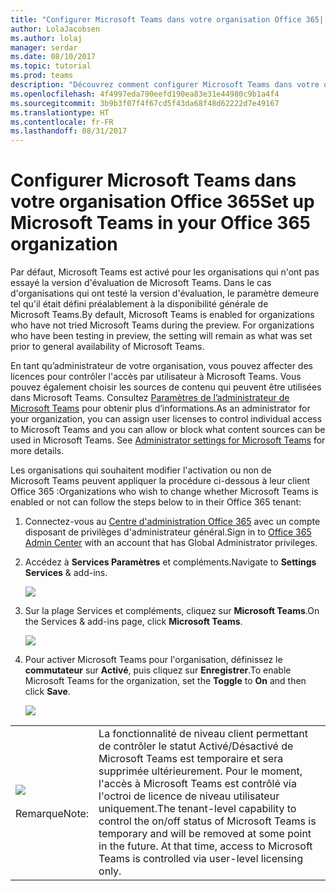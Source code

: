 ```yaml
---
title: "Configurer Microsoft Teams dans votre organisation Office 365| Support Microsoft"
author: LolaJacobsen
ms.author: lolaj
manager: serdar
ms.date: 08/10/2017
ms.topic: tutorial
ms.prod: teams
description: "Découvrez comment configurer Microsoft Teams dans votre organisation Office 365."
ms.openlocfilehash: 4f4997eda790eefd190ea83e31e44980c9b1a4f4
ms.sourcegitcommit: 3b9b3f07f4f67cd5f43da68f48d62222d7e49167
ms.translationtype: HT
ms.contentlocale: fr-FR
ms.lasthandoff: 08/31/2017
---
```

<a name="set-up-microsoft-teams-in-your-office-365-organization"></a><span data-ttu-id="c1ad2-103">Configurer Microsoft Teams dans votre organisation Office 365</span><span class="sxs-lookup"><span data-stu-id="c1ad2-103">Set up Microsoft Teams in your Office 365 organization</span></span>
======================================================

<span data-ttu-id="c1ad2-p101">Par défaut, Microsoft Teams est activé pour les organisations qui n'ont pas essayé la version d'évaluation de Microsoft Teams. Dans le cas d'organisations qui ont testé la version d'évaluation, le paramètre demeure tel qu'il était défini préalablement à la disponibilité générale de Microsoft Teams.</span><span class="sxs-lookup"><span data-stu-id="c1ad2-p101">By default, Microsoft Teams is enabled for organizations who have not tried Microsoft Teams during the preview. For organizations who have been testing in preview, the setting will remain as what was set prior to general availability of Microsoft Teams.</span></span>

<span data-ttu-id="c1ad2-p102">En tant qu’administrateur de votre organisation, vous pouvez affecter des licences pour contrôler l'accès par utilisateur à Microsoft Teams. Vous pouvez également choisir les sources de contenu qui peuvent être utilisées dans Microsoft Teams. Consultez [Paramètres de l’administrateur de Microsoft Teams](https://support.office.com/article/3966a3f5-7e0f-4ea9-a402-41888f455ba2) pour obtenir plus d’informations.</span><span class="sxs-lookup"><span data-stu-id="c1ad2-p102">As an administrator for your organization, you can assign user licenses to control individual access to Microsoft Teams and you can allow or block what content sources can be used in Microsoft Teams. See [Administrator settings for Microsoft Teams](https://support.office.com/article/3966a3f5-7e0f-4ea9-a402-41888f455ba2) for more details.</span></span>

<span data-ttu-id="c1ad2-108">Les organisations qui souhaitent modifier l'activation ou non de Microsoft Teams peuvent appliquer la procédure ci-dessous à leur client Office 365 :</span><span class="sxs-lookup"><span data-stu-id="c1ad2-108">Organizations who wish to change whether Microsoft Teams is enabled or not can follow the steps below to in their Office 365 tenant:</span></span>

1.  <span data-ttu-id="c1ad2-109">Connectez-vous au [Centre d'administration Office 365](https://go.microsoft.com/fwlink/?linkid=854665) avec un compte disposant de privilèges d'administrateur général.</span><span class="sxs-lookup"><span data-stu-id="c1ad2-109">Sign in to [Office 365 Admin Center](https://go.microsoft.com/fwlink/?linkid=854665) with an account that has Global Administrator privileges.</span></span>

2.  <span data-ttu-id="c1ad2-110">Accédez à **Services Paramètres** et compléments.</span><span class="sxs-lookup"><span data-stu-id="c1ad2-110">Navigate to **Settings Services** & add-ins.</span></span>

    ![](media/Set_up_Microsoft_Teams_in_your_Office_365_organization_image1.png)

3.  <span data-ttu-id="c1ad2-111">Sur la plage Services et compléments, cliquez sur **Microsoft Teams**.</span><span class="sxs-lookup"><span data-stu-id="c1ad2-111">On the Services & add-ins page, click **Microsoft Teams**.</span></span>

    ![](media/Set_up_Microsoft_Teams_in_your_Office_365_organization_image2.png)

4.  <span data-ttu-id="c1ad2-112">Pour activer Microsoft Teams pour l'organisation, définissez le **commutateur** sur **Activé**, puis cliquez sur **Enregistrer**.</span><span class="sxs-lookup"><span data-stu-id="c1ad2-112">To enable Microsoft Teams for the organization, set the **Toggle** to **On** and then click **Save**.</span></span>

    ![](media/Set_up_Microsoft_Teams_in_your_Office_365_organization_image3.png)


|  | |
|---------|---------|
|![](media/Set_up_Microsoft_Teams_in_your_Office_365_organization_image4.png)<br></br><span data-ttu-id="c1ad2-113">Remarque</span><span class="sxs-lookup"><span data-stu-id="c1ad2-113">Note:</span></span>     |<span data-ttu-id="c1ad2-p103">La fonctionnalité de niveau client permettant de contrôler le statut Activé/Désactivé de Microsoft Teams est temporaire et sera supprimée ultérieurement. Pour le moment, l'accès à Microsoft Teams est contrôlé via l'octroi de licence de niveau utilisateur uniquement.</span><span class="sxs-lookup"><span data-stu-id="c1ad2-p103">The tenant-level capability to control the on/off status of Microsoft Teams is temporary and will be removed at some point in the future. At that time, access to Microsoft Teams is controlled via user-level licensing only.</span></span>         |
